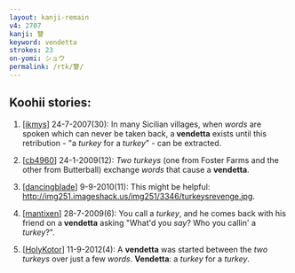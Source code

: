 ```yaml
---
layout: kanji-remain
v4: 2707
kanji: 讐
keyword: vendetta
strokes: 23
on-yomi: シュウ
permalink: /rtk/讐/
---
```


## Koohii stories: 

1) [<a href="http://kanji.koohii.com/profile/ikmys">ikmys</a>] 24-7-2007(30): In many Sicilian villages, when <em>words</em> are spoken which can never be taken back, a<strong> vendetta</strong> exists until this retribution - &quot;a <em>turkey</em> for a <em>turkey</em>&quot; - can be extracted.

2) [<a href="http://kanji.koohii.com/profile/cb4960">cb4960</a>] 24-1-2009(12): <em>Two turkeys</em> (one from Foster Farms and the other from Butterball) exchange <em>words</em> that cause a <strong>vendetta</strong>.

3) [<a href="http://kanji.koohii.com/profile/dancingblade">dancingblade</a>] 9-9-2010(11): This might be helpful: <a href="http://img251.imageshack.us/img251/3346/turkeysrevenge.jpg">http://img251.imageshack.us/img251/3346/turkeysrevenge.jpg</a>.

4) [<a href="http://kanji.koohii.com/profile/mantixen">mantixen</a>] 28-7-2009(6): You call a <em>turkey</em>, and he comes back with his friend on a<strong> vendetta</strong> asking &quot;What&#039;d you <em>say</em>? Who you callin&#039; a <em>turkey</em>?&quot;.

5) [<a href="http://kanji.koohii.com/profile/HolyKotor">HolyKotor</a>] 11-9-2012(4): A <strong>vendetta</strong> was started between the <em>two turkeys</em> over just a few <em>words</em>. <strong>Vendetta</strong>: a <em>turkey</em> for a <em>turkey</em>.

